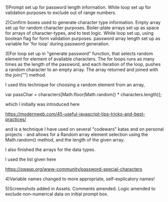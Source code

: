 1)Prompt set up for password length information.  While loop set up for validation purposes to exclude out of range numbers.

2)Confirm boxes used to generate character type information.  Empty array set up for random character purposes.  Boiler-plate arrays set up as space for arrays of character-types, and to test logic.  While loop set up, using boolean flag for form validation purposes.  password array length set up as variable for 'for loop' during password generation. 

3)For loop set up in "generate password" function, that selects random element for element of available characters.  The for loops runs as many times as the length of the password, and each iteration of the loop, pushes a random character to an empty array.  The array returned and joined with the join("") method.

I used this technique for choosing a random element from an array, 

var  passChar = characters[Math.floor(Math.random() * characters.length)];

which I initially was introduced here

https://modernweb.com/45-useful-javascript-tips-tricks-and-best-practices/ 

and is a technique I have used on several "codewars" katas and on personal projects - and allows for a Random array element selection using the Math.random() method, and the length of the given array. 

I also finished the arrays for the data types.

I used the list given here

https://owasp.org/www-community/password-special-characters 



4)Variable names changed to more appropriate, self-explicatory names!

5)Screenshots added in Assets.  Comments amended.  Logic amended to exclude non-numerical data on initial prompt box.


